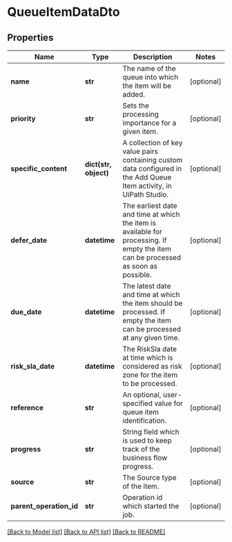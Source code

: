 # QueueItemDataDto

## Properties
Name | Type | Description | Notes
------------ | ------------- | ------------- | -------------
**name** | **str** | The name of the queue into which the item will be added. | [optional] 
**priority** | **str** | Sets the processing importance for a given item. | [optional] 
**specific_content** | **dict(str, object)** | A collection of key value pairs containing custom data configured in the Add Queue Item activity, in UiPath Studio. | [optional] 
**defer_date** | **datetime** | The earliest date and time at which the item is available for processing. If empty the item can be processed as soon as possible. | [optional] 
**due_date** | **datetime** | The latest date and time at which the item should be processed. If empty the item can be processed at any given time. | [optional] 
**risk_sla_date** | **datetime** | The RiskSla date at time which is considered as risk zone for the item to be processed. | [optional] 
**reference** | **str** | An optional, user-specified value for queue item identification. | [optional] 
**progress** | **str** | String field which is used to keep track of the business flow progress. | [optional] 
**source** | **str** | The Source type of the item. | [optional] 
**parent_operation_id** | **str** | Operation id which started the job. | [optional] 

[[Back to Model list]](../README.md#documentation-for-models) [[Back to API list]](../README.md#documentation-for-api-endpoints) [[Back to README]](../README.md)


